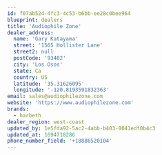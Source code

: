 ```yaml
---
id: f07ab524-4fc3-4c53-b6bb-ee28c0bee964
blueprint: dealers
title: 'Audiophile Zone'
dealer_address:
  name: 'Gary Katayama'
  street: '1565 Hollister Lane'
  street2: null
  postCode: '93402'
  city: 'Los Osos'
  state: Ca
  country: US
  latitude: '35.31626095'
  longitude: '-120.8193591832363'
email: sales@audiophilezone.com
website: 'https://www.audiophilezone.com'
brands:
  - harbeth
dealer_region: west-coast
updated_by: 1e5fda92-5ac2-4abb-b403-8041edf0b4c3
updated_at: 1694718286
phone_number_field: '+18886520104'
---
```

